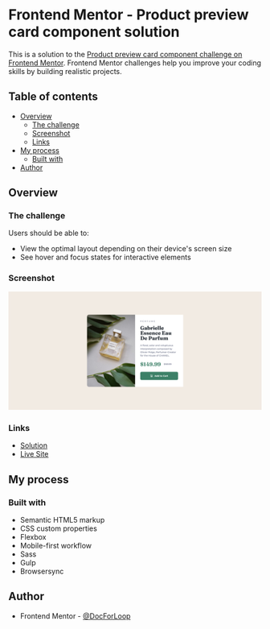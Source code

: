# Frontend Mentor - Product preview card component solution

This is a solution to the [Product preview card component challenge on Frontend Mentor](https://www.frontendmentor.io/challenges/product-preview-card-component-GO7UmttRfa). Frontend Mentor challenges help you improve your coding skills by building realistic projects. 

## Table of contents

- [Overview](#overview)
  - [The challenge](#the-challenge)
  - [Screenshot](#screenshot)
  - [Links](#links)
- [My process](#my-process)
  - [Built with](#built-with)
- [Author](#author)

## Overview

### The challenge

Users should be able to:

- View the optimal layout depending on their device's screen size
- See hover and focus states for interactive elements

### Screenshot

![](./screenshot.png)


### Links

- [Solution](https://www.frontendmentor.io/solutions/product-preview-card-with-flex-RlLtmBH8Ay)
- [Live Site](https://docforloop.github.io/product-preview-card-component/)

## My process

### Built with

- Semantic HTML5 markup
- CSS custom properties
- Flexbox
- Mobile-first workflow
- Sass
- Gulp
- Browsersync

## Author

- Frontend Mentor - [@DocForLoop](https://www.frontendmentor.io/profile/DocForLoop)
